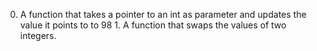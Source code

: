 0. A function that takes a pointer to an int as parameter and updates the value it points to to 98   1. A function that swaps the values of two integers.
